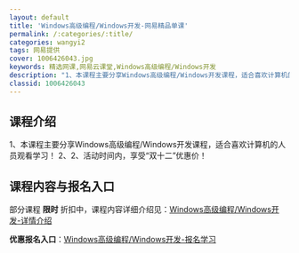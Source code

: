 ```yaml
---
layout: default
title: 'Windows高级编程/Windows开发-网易精品单课'
permalink: /:categories/:title/
categories: wangyi2
tags: 网易提供
cover: 1006426043.jpg
keywords: 精选网课,网易云课堂,Windows高级编程/Windows开发
description: "1、本课程主要分享Windows高级编程/Windows开发课程，适合喜欢计算机的人员观看学习！2、2、活动时间内，享受“双十二”优惠价！Windows高级编程/Windows开发"
classid: 1006426043
---
```


## 课程介绍

1、本课程主要分享Windows高级编程/Windows开发课程，适合喜欢计算机的人员观看学习！
2、2、活动时间内，享受“双十二”优惠价！

## 课程内容与报名入口

部分课程 **限时** 折扣中，课程内容详细介绍见：[Windows高级编程/Windows开发-详情介绍](https://study.163.com/course/introduction/1006426043.htm?share=1&shareId=1025206652&utm_campaign=share&utm_medium=iphoneShare&utm_source=&utm_u=1025206652)

**优惠报名入口**：[Windows高级编程/Windows开发-报名学习](https://study.163.com/course/introduction/1006426043.htm?share=1&shareId=1025206652&utm_campaign=share&utm_medium=iphoneShare&utm_source=&utm_u=1025206652)


